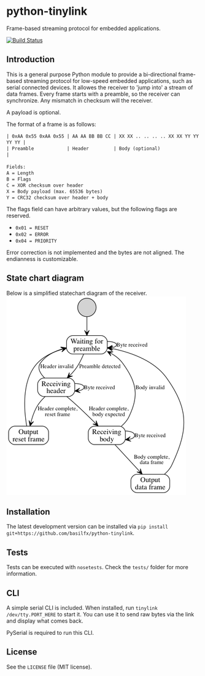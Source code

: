 # python-tinylink
Frame-based streaming protocol for embedded applications.

[![Build Status](https://travis-ci.org/basilfx/python-tinylink.svg?branch=master)](https://travis-ci.org/basilfx/python-tinylink)

## Introduction
This is a general purpose Python module to provide a bi-directional frame-based streaming protocol for low-speed embedded applications, such as serial connected devices. It allowes the receiver to 'jump into' a stream of data frames. Every frame starts with a preamble, so the receiver can synchronize. Any mismatch in checksum will the receiver.

A payload is optional.

The format of a frame is as follows:

```
| 0xAA 0x55 0xAA 0x55 | AA AA BB BB CC | XX XX .. .. .. .. XX XX YY YY YY YY |
| Preamble            | Header         | Body (optional)                     |

Fields:
A = Length
B = Flags
C = XOR checksum over header
X = Body payload (max. 65536 bytes)
Y = CRC32 checksum over header + body
```

The flags field can have arbitrary values, but the following flags are reserved.

* `0x01 = RESET`
* `0x02 = ERROR`
* `0x04 = PRIORITY`

Error correction is not implemented and the bytes are not aligned. The endianness is customizable.

## State chart diagram
Below is a simplified statechart diagram of the receiver.
![Alt text](docs/statechart.png)

## Installation
The latest development version can be installed via `pip install git+https://github.com/basilfx/python-tinylink`.

## Tests
Tests can be executed with `nosetests`. Check the `tests/` folder for more information.

## CLI
A simple serial CLI is included. When installed, run `tinylink /dev/tty.PORT_HERE` to start it. You can use it to send raw bytes via the link and display what comes back.

PySerial is required to run this CLI.

## License
See the `LICENSE` file (MIT license).
